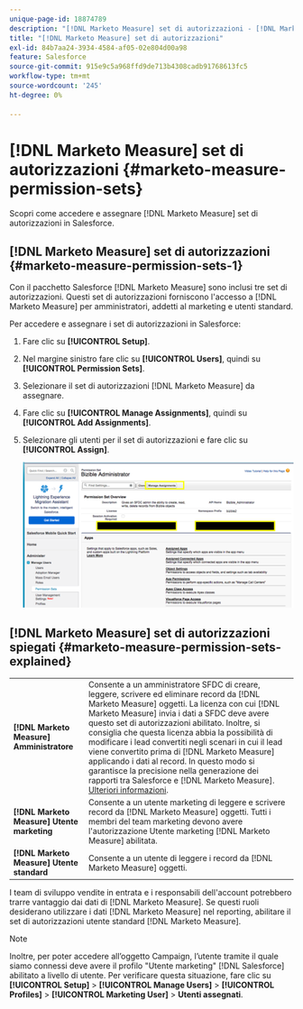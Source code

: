 ```yaml
---
unique-page-id: 18874789
description: "[!DNL Marketo Measure] set di autorizzazioni - [!DNL Marketo Measure]"
title: "[!DNL Marketo Measure] set di autorizzazioni"
exl-id: 84b7aa24-3934-4584-af05-02e804d00a98
feature: Salesforce
source-git-commit: 915e9c5a968ffd9de713b4308cadb91768613fc5
workflow-type: tm+mt
source-wordcount: '245'
ht-degree: 0%

---
```


# [!DNL Marketo Measure] set di autorizzazioni {#marketo-measure-permission-sets}

Scopri come accedere e assegnare [!DNL Marketo Measure] set di autorizzazioni in Salesforce.

## [!DNL Marketo Measure] set di autorizzazioni {#marketo-measure-permission-sets-1}

Con il pacchetto Salesforce [!DNL Marketo Measure] sono inclusi tre set di autorizzazioni. Questi set di autorizzazioni forniscono l&#39;accesso a [!DNL Marketo Measure] per amministratori, addetti al marketing e utenti standard.

Per accedere e assegnare i set di autorizzazioni in Salesforce:

1. Fare clic su **[!UICONTROL Setup]**.
1. Nel margine sinistro fare clic su **[!UICONTROL Users]**, quindi su **[!UICONTROL Permission Sets]**.
1. Selezionare il set di autorizzazioni [!DNL Marketo Measure] da assegnare.
1. Fare clic su **[!UICONTROL Manage Assignments]**, quindi su **[!UICONTROL Add Assignments]**.
1. Selezionare gli utenti per il set di autorizzazioni e fare clic su **[!UICONTROL Assign]**.

   ![](assets/1-5.png)

## [!DNL Marketo Measure] set di autorizzazioni spiegati {#marketo-measure-permission-sets-explained}

<table> 
 <tbody> 
  <tr> 
   <td><span><strong>[!DNL Marketo Measure] Amministratore</strong></span></td> 
   <td><span>Consente a un amministratore SFDC di creare, leggere, scrivere ed eliminare record da [!DNL Marketo Measure] oggetti. La licenza con cui [!DNL Marketo Measure] invia i dati a SFDC deve avere questo set di autorizzazioni abilitato. Inoltre, si consiglia che questa licenza abbia la possibilità di modificare i lead convertiti negli scenari in cui il lead viene convertito prima di [!DNL Marketo Measure] applicando i dati al record. In questo modo si garantisce la precisione nella generazione dei rapporti tra Salesforce e [!DNL Marketo Measure]. <a href="https://help.salesforce.com/articleView?id=release-notes.rn_sales_leads_view_converted.htm&amp;type=5&amp;release=206&amp;language=en_us">Ulteriori informazioni</a>.</span></td> 
  </tr> 
  <tr> 
   <td><span><strong>[!DNL Marketo Measure] Utente marketing</strong></span></td> 
   <td><span>Consente a un utente marketing di leggere e scrivere record da [!DNL Marketo Measure] oggetti. Tutti i membri del team marketing devono avere l'autorizzazione Utente marketing [!DNL Marketo Measure] abilitata. <br></span></td> 
  </tr> 
  <tr> 
   <td><span><strong>[!DNL Marketo Measure] Utente standard</strong></span></td> 
   <td><span>Consente a un utente di leggere i record da [!DNL Marketo Measure] oggetti.</span></td> 
  </tr> 
 </tbody> 
</table>

I team di sviluppo vendite in entrata e i responsabili dell&#39;account potrebbero trarre vantaggio dai dati di [!DNL Marketo Measure]. Se questi ruoli desiderano utilizzare i dati [!DNL Marketo Measure] nel reporting, abilitare il set di autorizzazioni utente standard [!DNL Marketo Measure].

>[!NOTE]
>
>Inoltre, per poter accedere all’oggetto Campaign, l’utente tramite il quale siamo connessi deve avere il profilo &quot;Utente marketing&quot; [!DNL Salesforce] abilitato a livello di utente. Per verificare questa situazione, fare clic su **[!UICONTROL Setup]** > **[!UICONTROL Manage Users]** > **[!UICONTROL Profiles]** > **[!UICONTROL Marketing User]** > **Utenti assegnati**.
